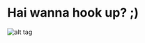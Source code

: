Hai wanna hook up? ;)
======

![alt tag](https://pbs.twimg.com/profile_images/378800000822867536/3f5a00acf72df93528b6bb7cd0a4fd0c.jpeg)
